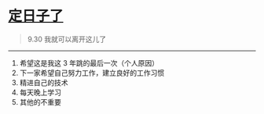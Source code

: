 # [定日子了](https://github.com/yihong0618/gitblog/issues/33)

> 9.30 我就可以离开这儿了
---
1. 希望这是我这 3 年跳的最后一次（个人原因）
2. 下一家希望自己努力工作，建立良好的工作习惯
3. 精进自己的技术
4. 每天晚上学习
5. 其他的不重要